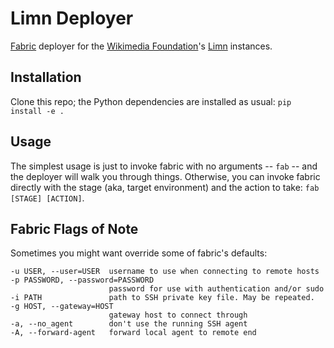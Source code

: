 # Limn Deployer

[Fabric][fabric] deployer for the [Wikimedia Foundation][wmf]'s [Limn][limn] instances.


## Installation

Clone this repo; the Python dependencies are installed as usual: `pip install -e .`


## Usage

The simplest usage is just to invoke fabric with no arguments -- `fab` -- and the deployer will walk you through things. Otherwise, you can invoke fabric directly with the stage (aka, target environment) and the action to take: `fab [STAGE] [ACTION]`.


## Fabric Flags of Note

Sometimes you might want override some of fabric's defaults:

    -u USER, --user=USER  username to use when connecting to remote hosts
    -p PASSWORD, --password=PASSWORD
                          password for use with authentication and/or sudo
    -i PATH               path to SSH private key file. May be repeated.
    -g HOST, --gateway=HOST
                          gateway host to connect through
    -a, --no_agent        don't use the running SSH agent
    -A, --forward-agent   forward local agent to remote end



[fabric]: http://fabfile.org "Fabric"
[wmf]: http://wikimediafoundation.org/ "The Wikimedia Foundation"
[limn]: http://github.com/wikimedia/limn "Limn"
